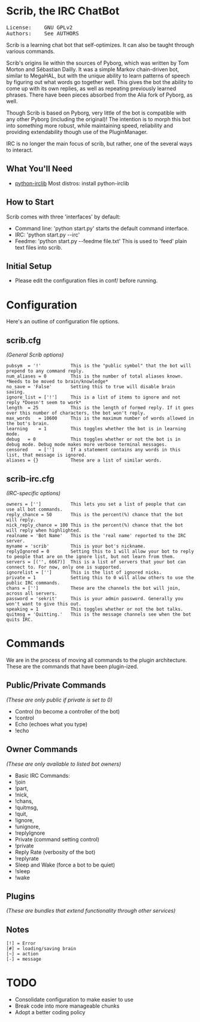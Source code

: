 Scrib, the IRC ChatBot
======================
<pre>
License:	GNU GPLv2
Authors:	See AUTHORS
</pre>

Scrib is a learning chat bot that self-optimizes. It can also be taught through various commands.

Scrib's origins lie within the sources of Pyborg, which was written by Tom Morton and Sébastian Dailly. It was a simple Markov chain-driven bot, similar to MegaHAL, but with the unique ability to learn patterns of speech by figuring out what words go together well. This gives the bot the ability to come up with its own replies, as well as repeating previously learned phrases. There have been pieces absorbed from the Alia fork of Pyborg, as well.

Though Scrib is based on Pyborg, very little of the bot is compatible with any other Pyborg (including the original)! The intention is to morph this bot into something more robust, while maintaining speed, reliability and providing extendability though use of the PluginManager.

IRC is no longer the main focus of scrib, but rather, one of the several ways to interact.

What You'll Need
----------------
* [python-irclib](http://python-irclib.sourceforge.net) Most distros: install python-irclib

How to Start
------------
Scrib comes with three 'interfaces' by default:

* Command line: 'python start.py' starts the default command interface.
* IRC: 'python start.py --irc'
* Feedme: 'python start.py --feedme file.txt' This is used to 'feed' plain text files into scrib.

Initial Setup
-------------
* Please edit the configuration files in conf/ before running.

Configuration
=============
Here's an outline of configuration file options.

scrib.cfg
---------
_(General Scrib options)_
```
pubsym	= '!'			This is the "public symbol" that the bot will prepend to any command reply.
num_aliases	= 0 		This is the number of total aliases known. *Needs to be moved to brain/knowledge*
no_save	= 'False'		Setting this to true will disable brain saving.
ignore_list	= ['!']		This is a list of items to ignore and not reply *Doesn't seem to work*
length	= 25			This is the length of formed reply. If it goes over this number of characters, the bot won't reply.
max_words	= 10600		This is the maximum number of words allowed in the bot's brain.
learning	= 1			This toggles whether the bot is in learning mode.
debug	= 0				This toggles whether or not the bot is in debug mode. Debug mode makes more verbose terminal messages.
censored	= ['']		If a statement contains any words in this list, that message is ignored.
aliases	= {}			These are a list of similar words.
```

scrib-irc.cfg
-------------
_(IRC-specific options)_
```
owners = ['']			This lets you set a list of people that can use all bot commands.
reply_chance = 50		This is the percent(%) chance that the bot will reply.
nick_reply_chance = 100	This is the percent(%) chance that the bot will reply when highlighted.
realname = 'Bot Name'	This is the 'real name' reported to the IRC server.
myname = 'scrib'		This is your bot's nickname.
replyIgnored = 0		Setting this to 1 will allow your bot to reply to people that are on the ignore list, but not learn from them.
servers = [('', 6667)]	This is a list of servers that your bot can connect to. For now, only one is supported.
ignorelist = ['']		This is the list of ignored nicks.
private = 1				Setting this to 0 will allow others to use the public IRC commands.
chans = ['']			These are the channels the bot will join, across all servers.
password = 'sekrit'		This is your admin password. Generally you won't want to give this out.
speaking = 1			This toggles whether or not the bot talks.
quitmsg = 'Quitting.'	This is the message channels see when the bot quits IRC.
```
Commands
========
We are in the process of moving all commands to the plugin architecture. These are the commands that have been plugin-ized.

Public/Private Commands
---------------
_(These are only public if private is set to 0)_
* Control (to become a controller of the bot)
 * !control
* Echo (echoes what you type)
 * !echo

Owner Commands
----------------
_(These are only available to listed bot owners)_
* Basic IRC Commands:
 * !join
 * !part,
 * !nick,
 * !chans,
 * !quitmsg,
 * !quit,
 * !ignore,
 * !unignore,
 * !replyIgnore
* Private (command setting control)
 * !private
* Reply Rate (verbosity of the bot)
 * !replyrate
* Sleep and Wake (force a bot to be quiet)
 * !sleep
 * !wake

Plugins
-------
_(These are bundles that extend functionality through other services)_

Notes
-----
```
[!] = Error
[#] = loading/saving brain
[~] = action
[-] = message
```

TODO
====
* Consolidate configuration to make easier to use
* Break code into more manageable chunks
* Adopt a better coding policy
